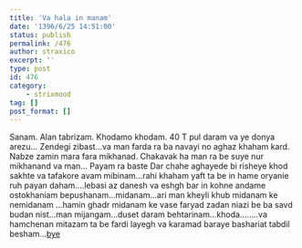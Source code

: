 ```yaml
---
title: 'Va hala in manam'
date: '1396/6/25 14:51:00'
status: publish
permalink: /476
author: straxico
excerpt: ''
type: post
id: 476
category:
    - strixmood
tag: []
post_format: []
---
```

<div>Sanam. Alan tabrizam. Khodamo khodam. 40 T pul daram va ye donya arezu… Zendegi zibast…va man farda ra ba navayi no aghaz khaham kard. Nabze zamin mara fara mikhanad. Chakavak ha man ra be suye nur mikhanand va man… Payam ra baste Dar chahe aghayede bi risheye khod sakhte va tafakore avam mibinam…rahi khaham yaft ta be in hame oryanie ruh payan daham….lebasi az danesh va eshgh bar in kohne andame ostokhaniam bepushanam…midanam…ari man kheyli khub midanam ke nemidanam …hamin ghadr midanam ke vase faryad zadan niazi be ba savd budan nist…man mijangam…duset daram behtarinam…khoda……..va hamchenan mitazam ta be fardi layegh va karamad baraye bashariat tabdil besham…<u>bye</u>

</div>